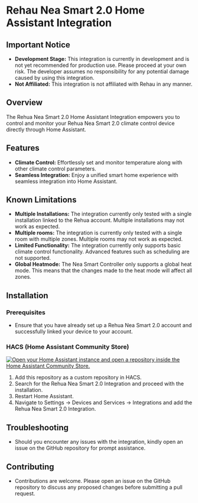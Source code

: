 # Rehau Nea Smart 2.0 Home Assistant Integration

## Important Notice
- **Development Stage:** This integration is currently in development and is not yet recommended for production use. Please proceed at your own risk. The developer assumes no responsibility for any potential damage caused by using this integration.
- **Not Affiliated:** This integration is not affiliated with Rehau in any manner.

## Overview

The Rehua Nea Smart 2.0 Home Assistant Integration empowers you to control and monitor your Rehua Nea Smart 2.0 climate control device directly through Home Assistant.

## Features

- **Climate Control:** Effortlessly set and monitor temperature along with other climate control parameters.
- **Seamless Integration:** Enjoy a unified smart home experience with seamless integration into Home Assistant.

## Known Limitations

- **Multiple Installations:** The integration currently only tested with a single installation linked to the Rehua account. Multiple installations may not work as expected.
- **Multiple rooms:** The integration is currently only tested with a single room with multiple zones. Multiple rooms may not work as expected.
- **Limited Functionality:** The integration currently only supports basic climate control functionality. Advanced features such as scheduling are not supported.
- **Global Heatmode:** The Nea Smart Controller only supports a global heat mode. This means that the changes made to the heat mode will affect all zones.

## Installation

### Prerequisites
- Ensure that you have already set up a Rehua Nea Smart 2.0 account and successfully linked your device to your account.

### HACS (Home Assistant Community Store)
[![Open your Home Assistant instance and open a repository inside the Home Assistant Community Store.](https://my.home-assistant.io/badges/hacs_repository.svg)](https://my.home-assistant.io/redirect/hacs_repository/?repository=rehau-nea-smart-2.0-ha&owner=th3r3alandr3)
1. Add this repository as a custom repository in HACS.
2. Search for the Rehua Nea Smart 2.0 Integration and proceed with the installation.
3. Restart Home Assistant.
4. Navigate to Settings -> Devices and Services -> Integrations and add the Rehua Nea Smart 2.0 Integration.

## Troubleshooting
- Should you encounter any issues with the integration, kindly open an issue on the GitHub repository for prompt assistance.

## Contributing
- Contributions are welcome. Please open an issue on the GitHub repository to discuss any proposed changes before submitting a pull request.
